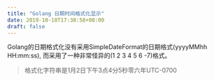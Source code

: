 ```yaml
---
title: "Golang 日期时间格式化显示"
date: 2019-10-18T17:38:58+08:00
draft: false
---
```


Golang的日期格式化没有采用SimpleDateFormat的日期格式(yyyyMMhh HH:mm:ss), 而采用了一种非常怪异的(1 2 3 4 5 6 -7)格式。

<!--more-->

> 格式化字符串是1月2日下午3点4分5秒零六年UTC-0700